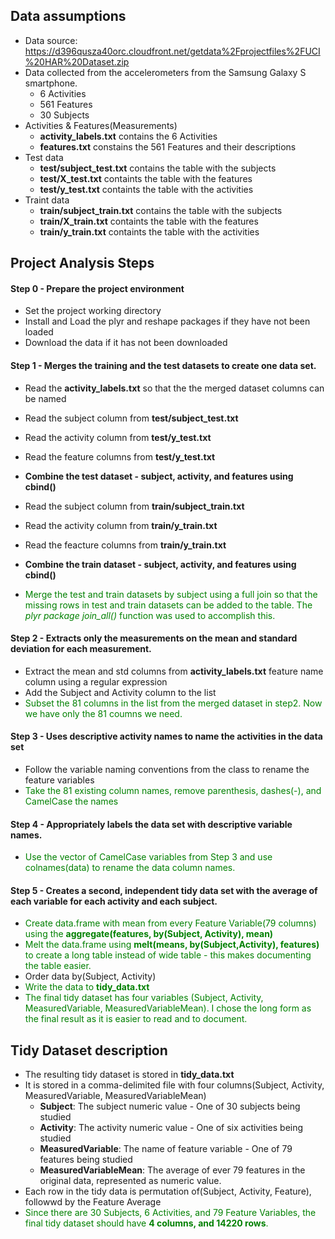 ## Data assumptions
  * Data source: https://d396qusza40orc.cloudfront.net/getdata%2Fprojectfiles%2FUCI%20HAR%20Dataset.zip 
  * Data collected from the accelerometers from the Samsung Galaxy S smartphone.
    - 6 Activities 
    - 561 Features
    - 30 Subjects
  * Activities & Features(Measurements)
    - **activity_labels.txt** contains the 6 Activities
    - **features.txt** constains the 561 Features and their descriptions
  * Test data
    - **test/subject_test.txt** contains the table with the subjects
    - **test/X_test.txt** containts the table with the features
    - **test/y_test.txt** containts the table with the activities
  * Traint data
    - **train/subject_train.txt** contains the table with the subjects
    - **train/X_train.txt** containts the table with the features
    - **train/y_train.txt** containts the table with the activities

## Project Analysis Steps
#### Step 0 -  Prepare the project environment
  * Set the project working directory
  * Install and Load the plyr and reshape packages if they have not been loaded
  * Download the data if it has not been downloaded

#### Step 1 - Merges the training and the test datasets to create one data set. 
  * Read the **activity_labels.txt** so that the the merged dataset columns can be named
  
  * Read the subject column from **test/subject_test.txt** 
  * Read the activity column from **test/y_test.txt** 
  * Read the feature columns from **test/y_test.txt**
  * **Combine the test dataset - subject, activity, and features using cbind()**
  
  * Read the subject column from **train/subject_train.txt** 
  * Read the activity column from **train/y_train.txt** 
  * Read the feacture columns from **train/y_train.txt**
  * **Combine the train dataset - subject, activity, and features using cbind()**
  
  * <font color='green'>Merge the test and train datasets by subject using a full join so that the missing rows in test and train datasets can be added to the table. The *plyr package join_all()* function was used to accomplish this.</font>
  
#### Step 2 - Extracts only the measurements on the mean and standard deviation for each measurement.
  * Extract the mean and std columns from **activity_labels.txt** feature name column using a regular expression
  * Add the Subject and Activity column to the list
  * <font color='green'>Subset the 81 columns in the list from the merged dataset in step2. Now we have only the 81 coumns we need.</font>
  
#### Step 3 - Uses descriptive activity names to name the activities in the data set
  * Follow the variable naming conventions from the class to rename the feature variables
  * <font color='green'>Take the 81 existing column names, remove parenthesis, dashes(-), and CamelCase the names</font>

#### Step 4 - Appropriately labels the data set with descriptive variable names.
  * <font color='green'>Use the vector of CamelCase variables from Step 3 and use colnames(data) to rename the data column names.</font>
  
#### Step 5 - Creates a second, independent tidy data set with the average of each variable for each activity and each subject. 
  * <font color='green'>Create data.frame with mean from every Feature Variable(79 columns) using the **aggregate(features, by(Subject, Activity), mean)**
  * Melt the data.frame using  **melt(means, by(Subject,Activity), features)** to create a long table instead of wide table - this makes documenting the table easier.</font>
  * Order data by(Subject, Activity)
  * <font color='green'>Write the data to **tidy_data.txt**
  * The final tidy dataset has four variables (Subject, Activity, MeasuredVariable, MeasuredVariableMean). I chose the long form as the final result as it is easier to read and to document.</font>
  
## Tidy Dataset description
  * The resulting tidy dataset is stored in **tidy_data.txt**
  * It is stored in a comma-delimited file with four columns(Subject, Activity, MeasuredVariable, MeasuredVariableMean)
    - **Subject**: The subject numeric value - One of 30 subjects being studied
    - **Activity**: The activity numeric value - One of six activities being studied
    - **MeasuredVariable**: The name of feature variable - One of 79 features being studied
    - **MeasuredVariableMean**: The average of ever 79 features in the original data, represented as numeric value.
  * Each row in the tidy data is permutation of(Subject, Activity, Feature), followwd by the Feature Average
  * <font color='green'>Since there are 30 Subjects, 6 Activities, and 79 Feature Variables, the final tidy dataset should have **4 columns, and 14220 rows**.</font>









  
  
  
  
